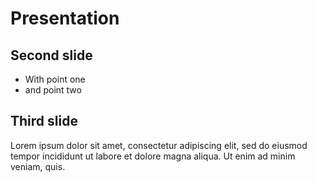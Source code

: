 [](.simple)
# Presentation

[](.simple.partial)
## Second slide

* With point one
* and point two

[](.simple)
## Third slide

Lorem ipsum dolor sit amet, consectetur adipiscing elit, sed do eiusmod tempor incididunt ut labore et dolore magna aliqua. Ut enim ad minim veniam, quis.